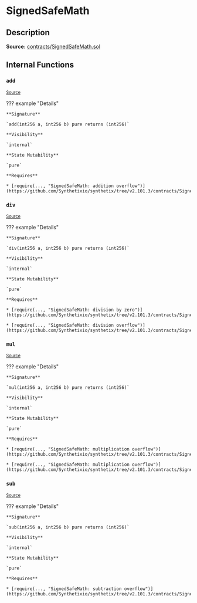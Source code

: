 # SignedSafeMath

## Description

**Source:** [contracts/SignedSafeMath.sol](https://github.com/Synthetixio/synthetix/tree/v2.101.3/contracts/SignedSafeMath.sol)

## Internal Functions

### `add`

<sub>[Source](https://github.com/Synthetixio/synthetix/tree/v2.101.3/contracts/SignedSafeMath.sol#L117)</sub>

??? example "Details"

    **Signature**

    `add(int256 a, int256 b) pure returns (int256)`

    **Visibility**

    `internal`

    **State Mutability**

    `pure`

    **Requires**

    * [require(..., "SignedSafeMath: addition overflow")](https://github.com/Synthetixio/synthetix/tree/v2.101.3/contracts/SignedSafeMath.sol#L119)

### `div`

<sub>[Source](https://github.com/Synthetixio/synthetix/tree/v2.101.3/contracts/SignedSafeMath.sol#L81)</sub>

??? example "Details"

    **Signature**

    `div(int256 a, int256 b) pure returns (int256)`

    **Visibility**

    `internal`

    **State Mutability**

    `pure`

    **Requires**

    * [require(..., "SignedSafeMath: division by zero")](https://github.com/Synthetixio/synthetix/tree/v2.101.3/contracts/SignedSafeMath.sol#L82)

    * [require(..., "SignedSafeMath: division overflow")](https://github.com/Synthetixio/synthetix/tree/v2.101.3/contracts/SignedSafeMath.sol#L83)

### `mul`

<sub>[Source](https://github.com/Synthetixio/synthetix/tree/v2.101.3/contracts/SignedSafeMath.sol#L53)</sub>

??? example "Details"

    **Signature**

    `mul(int256 a, int256 b) pure returns (int256)`

    **Visibility**

    `internal`

    **State Mutability**

    `pure`

    **Requires**

    * [require(..., "SignedSafeMath: multiplication overflow")](https://github.com/Synthetixio/synthetix/tree/v2.101.3/contracts/SignedSafeMath.sol#L61)

    * [require(..., "SignedSafeMath: multiplication overflow")](https://github.com/Synthetixio/synthetix/tree/v2.101.3/contracts/SignedSafeMath.sol#L64)

### `sub`

<sub>[Source](https://github.com/Synthetixio/synthetix/tree/v2.101.3/contracts/SignedSafeMath.sol#L100)</sub>

??? example "Details"

    **Signature**

    `sub(int256 a, int256 b) pure returns (int256)`

    **Visibility**

    `internal`

    **State Mutability**

    `pure`

    **Requires**

    * [require(..., "SignedSafeMath: subtraction overflow")](https://github.com/Synthetixio/synthetix/tree/v2.101.3/contracts/SignedSafeMath.sol#L102)
